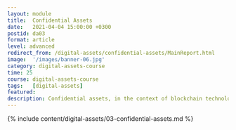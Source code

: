 ```yaml
---
layout: module
title:  Confidential Assets
date:   2021-04-04 15:00:00 +0300
postid: da03
format: article
level: advanced
redirect_from: /digital-assets/confidential-assets/MainReport.html
image:  '/images/banner-06.jpg'
category: digital-assets-course
time: 25
course: digital-assets-course
tags:   [digital-assets]
featured:
description: Confidential assets, in the context of blockchain technology and blockchain-based cryptocurrencies, can have different meanings to different audiences, and can also be something totally different or unique depending on the use case.
---
```


{% include content/digital-assets/03-confidential-assets.md %}
